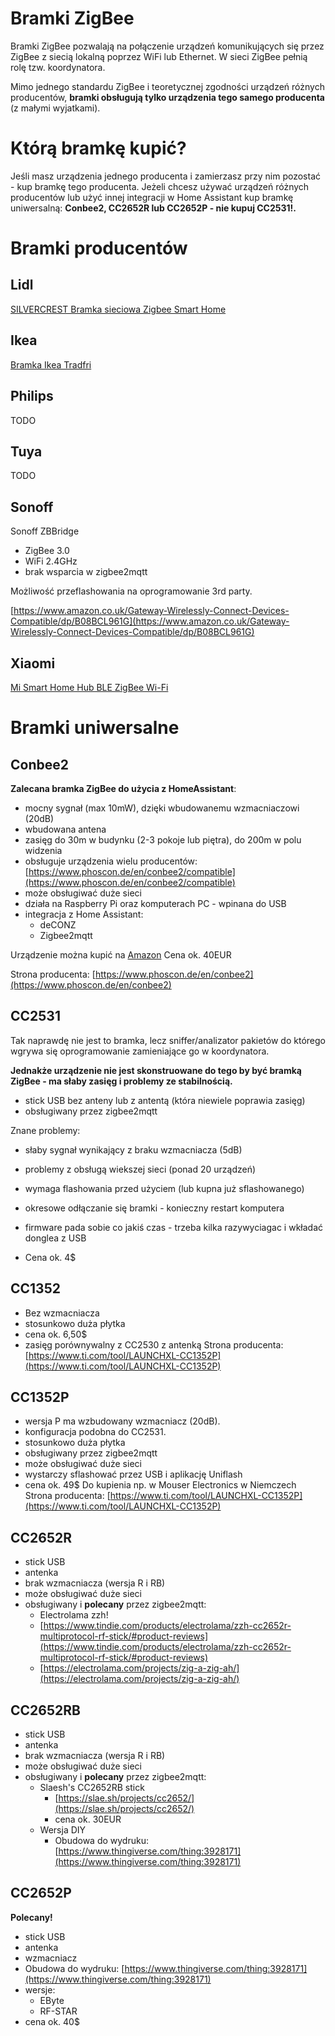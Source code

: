 # Bramki ZigBee

Bramki ZigBee pozwalają na połączenie urządzeń komunikujących się przez ZigBee z siecią lokalną poprzez WiFi lub Ethernet. W sieci ZigBee pełnią rolę tzw. koordynatora.

Mimo jednego standardu ZigBee i teoretycznej zgodności urządzeń różnych producentów, **bramki obsługują tylko urządzenia tego samego producenta** (z małymi wyjatkami).

# Którą bramkę kupić?
Jeśli masz urządzenia jednego producenta i zamierzasz przy nim pozostać - kup bramkę tego producenta.
Jeżeli chcesz używać urządzeń różnych producentów lub użyć innej integracji w Home Assistant kup bramkę uniwersalną: **Conbee2, CC2652R lub CC2652P  - nie kupuj CC2531!.**

# Bramki producentów
## Lidl
[SILVERCREST Bramka sieciowa Zigbee Smart Home](../producenci/Lidl/SILVERCREST-Bramka-sieciowa-Zigbee-Smart-Home)


## Ikea
[Bramka Ikea Tradfri](../producenci/Ikea/Bramka-Ikea-Tradfri)

## Philips
TODO

## Tuya
TODO

## Sonoff
Sonoff ZBBridge
* ZigBee 3.0
* WiFi 2.4GHz
* brak wsparcia w zigbee2mqtt

Możliwość przeflashowania na oprogramowanie 3rd party.

[https://www.amazon.co.uk/Gateway-Wirelessly-Connect-Devices-Compatible/dp/B08BCL961G](https://www.amazon.co.uk/Gateway-Wirelessly-Connect-Devices-Compatible/dp/B08BCL961G)


## Xiaomi
[Mi Smart Home Hub BLE ZigBee Wi-Fi](../producenci/Xiaomi/Mi-Smart-Home-Hub-BLE-ZigBee-WiFi)


# Bramki uniwersalne
## Conbee2
**Zalecana bramka ZigBee do użycia z HomeAssistant**:
* mocny sygnał (max 10mW), dzięki wbudowanemu wzmacniaczowi (20dB)
* wbudowana antena
* zasięg do 30m w budynku (2-3 pokoje lub piętra), do 200m w polu widzenia
* obsługuje urządzenia wielu producentów: [https://www.phoscon.de/en/conbee2/compatible](https://www.phoscon.de/en/conbee2/compatible)
* może obsługiwać duże sieci
* działa na Raspberry Pi oraz komputerach PC - wpinana do USB
* integracja z Home Assistant:
	* deCONZ
	* Zigbee2mqtt

Urządzenie można kupić na [Amazon](https://www.phoscon.de/en/conbee2?buy=1#buy) 
Cena ok. 40EUR

Strona producenta: [https://www.phoscon.de/en/conbee2](https://www.phoscon.de/en/conbee2)


## CC2531
Tak naprawdę nie jest to bramka, lecz sniffer/analizator pakietów do którego wgrywa się oprogramowanie zamieniające go w koordynatora.

**Jednakże urządzenie nie jest skonstruowane do tego by być bramką ZigBee - ma słaby zasięg i problemy ze stabilnością.**

* stick USB bez anteny lub z antentą (która niewiele poprawia zasięg)
* obsługiwany przez zigbee2mqtt

Znane problemy:
* słaby sygnał wynikający z braku wzmacniacza (5dB)
* problemy z obsługą wiekszej sieci (ponad 20 urządzeń)
* wymaga flashowania przed użyciem (lub kupna już sflashowanego)
* okresowe odłączanie się bramki - konieczny restart komputera
* firmware pada sobie co jakiś czas - trzeba kilka razywyciagac i wkładać donglea z USB

* Cena ok. 4$


## CC1352
* Bez wzmacniacza
* stosunkowo duża płytka
* cena ok. 6,50$
* zasięg porównywalny z CC2530 z antenką
Strona producenta: [https://www.ti.com/tool/LAUNCHXL-CC1352P](https://www.ti.com/tool/LAUNCHXL-CC1352P)

## CC1352P
* wersja P ma wzbudowany wzmacniacz (20dB).
* konfiguracja podobna do CC2531.
* stosunkowo duża płytka
* obsługiwany przez zigbee2mqtt
* może obsługiwać duże sieci
* wystarczy sflashować przez USB i aplikację Uniflash
* cena ok. 49$
Do kupienia np. w Mouser Electronics w Niemczech
Strona producenta: [https://www.ti.com/tool/LAUNCHXL-CC1352P](https://www.ti.com/tool/LAUNCHXL-CC1352P)

## CC2652R
* stick USB 
* antenka
* brak wzmacniacza (wersja R i RB)
* może obsługiwać duże sieci
* obsługiwany i **polecany** przez zigbee2mqtt:
	* Electrolama zzh!
	* [https://www.tindie.com/products/electrolama/zzh-cc2652r-multiprotocol-rf-stick/#product-reviews](https://www.tindie.com/products/electrolama/zzh-cc2652r-multiprotocol-rf-stick/#product-reviews)
	* [https://electrolama.com/projects/zig-a-zig-ah/](https://electrolama.com/projects/zig-a-zig-ah/)

## CC2652RB
* stick USB 
* antenka
* brak wzmacniacza (wersja R i RB)
* może obsługiwać duże sieci
* obsługiwany i **polecany** przez zigbee2mqtt: 
	* Slaesh's CC2652RB stick
		* [https://slae.sh/projects/cc2652/](https://slae.sh/projects/cc2652/)
		* cena ok. 30EUR
	* Wersja DIY
		* Obudowa do wydruku: [https://www.thingiverse.com/thing:3928171](https://www.thingiverse.com/thing:3928171)

## CC2652P
**Polecany!**
* stick USB 
* antenka
* wzmacniacz
* Obudowa do wydruku: [https://www.thingiverse.com/thing:3928171](https://www.thingiverse.com/thing:3928171)
* wersje:
	* EByte
	* RF-STAR
* cena ok. 40$

